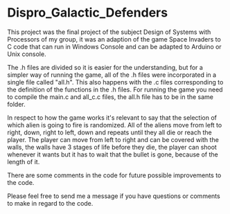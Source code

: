 # Dispro_Galactic_Defenders

This project was the final project of the subject Design of Systems with Processors of my group, it was an adaption of the game Space Invaders to C code that can run in Windows Console and can be adapted to Arduino or Unix console.

The .h files are divided so it is easier for the understanding, but for a simpler way of running the game, all of the .h files were incorporated in a single file called "all.h". This also happens with the .c files corresponding to the definition of the functions in the .h files. For running the game you need to compile the main.c and all_c.c files, the all.h file has to be in the same folder.

In respect to how the game works it's relevant to say that the selection of which alien is going to fire is randomized. All of the aliens move from left to right, down, right to left, down and repeats until they all die or reach the player. The player can move from left to right and can be covered with the walls, the walls have 3 stages of life before they die, the player can shoot whenever it wants but it has to wait that the bullet is gone, because of the length of it. 

There are some comments in the code for future possible improvements to the code. 

Please feel free to send me a message if you have questions or comments to make in regard to the code.

